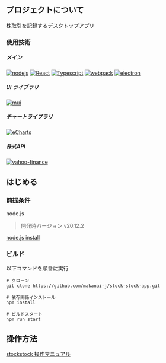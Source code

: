 ## プロジェクトについて

株取引を記録するデスクトップアプリ

### 使用技術

##### メイン

[![nodejs][node.js]][nodejs-url]
[![React][React.js]][React-url]
[![Typescript][Typescript]][Typescript-url]
[![webpack][Webpack.com]][webpack-url]
[![electron][Electron.com]][Electron-url]

##### UI ライブラリ

[![mui][mui.com]][Electron-url]

##### チャートライブラリ

[![eCharts][eCharts.com]][eCharts-url]

##### 株式API

[![yahoo-finance][yfinance.com]][yfinance-url]

## はじめる

### 前提条件

node.js

> 開発時バージョン
> v20.12.2

[node.js install](https://nodejs.org/en/download/package-manager)

### ビルド

以下コマンドを順番に実行

```
# クローン
git clone https://github.com/makanai-j/stock-stock-app.git
```

```
# 依存関係インストール
npm install
```

```
# ビルドスタート
npm run start
```

## 操作方法

[stockstock 操作マニュアル](https://makanai-j.github.io/stock-stock.github.io/?version=a1b2c3d)

<!-- MARKDOWN LINKS & IMAGES -->
<!-- https://www.markdownguide.org/basic-syntax/#reference-style-links -->

<!--main process-->

[node.js]: https://img.shields.io/badge/Node.js-fff?style=flat&logo=nodedotjs&logoColor=%235FA04E
[nodejs-url]: https://nodejs.org/en/
[React.js]: https://img.shields.io/badge/React-20232A?style=flat&logo=react&logoColor=61DAFB
[React-url]: https://reactjs.org/
[Typescript]: https://img.shields.io/badge/TypeScript-3178C6?style=flat&logo=typescript&logoColor=fff
[Typescript-url]: https://www.typescriptlang.org/
[Electron.com]: https://img.shields.io/badge/electron-47848F?style=flat&logo=electron&logoColor=fff
[Electron-url]: https://www.electronjs.org/ja/
[Webpack.com]: https://img.shields.io/badge/webpack-2b3a42?style=flat&logo=webpack&logoColor=%238DD6F9
[Webpack-url]: https://webpack.js.org/

<!--renderer process-->

[mui.com]: https://img.shields.io/badge/MUI-fff?style=flat&logo=mui&logoColor=%23007FFF
[mui-url]: https://mui.com/
[eCharts.com]: https://img.shields.io/badge/apache%20eCharts-fff?style=flat&logo=apacheecharts&logoColor=%23AA344D
[eCharts-url]: https://echarts.apache.org/en/index.html
[yfinance.com]: https://img.shields.io/badge/yahoofinance2-fff?style=flat&logoColor=fff&color=639
[yfinance-url]: https://github.com/gadicc/node-yahoo-finance2#readme
